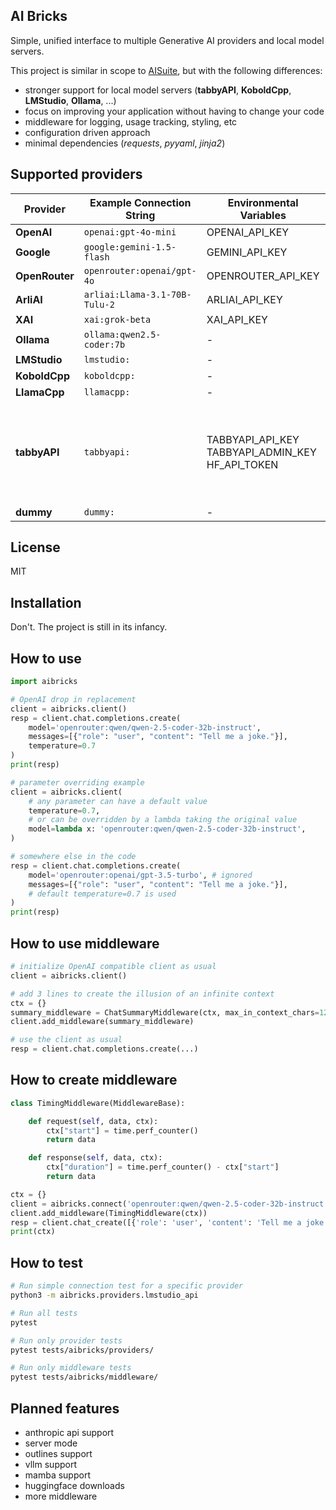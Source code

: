 ## AI Bricks

Simple, unified interface to multiple Generative AI providers and local model servers.

This project is similar in scope to [AISuite](https://github.com/andrewyng/aisuite),
but with the following differences:
- stronger support for local model servers (**tabbyAPI**, **KoboldCpp**, **LMStudio**, **Ollama**, ...)
- focus on improving your application without having to change your code
- middleware for logging, usage tracking, styling, etc
- configuration driven approach
- minimal dependencies (*requests*, *pyyaml*, *jinja2*)


## Supported providers

| Provider       | Example Connection String     | Environmental Variables  | Notes |
|----------------|-------------------------------|--------------------------|-------|
| **OpenAI**     | `openai:gpt-4o-mini`          | OPENAI_API_KEY           |       |
| **Google**     | `google:gemini-1.5-flash`     | GEMINI_API_KEY           |       |
| **OpenRouter** | `openrouter:openai/gpt-4o`    | OPENROUTER_API_KEY       |       |
| **ArliAI**     | `arliai:Llama-3.1-70B-Tulu-2` | ARLIAI_API_KEY           |       |
| **XAI**        | `xai:grok-beta`               | XAI_API_KEY              |       |
| **Ollama**     | `ollama:qwen2.5-coder:7b`     | -                        | GGUF  |
| **LMStudio**   | `lmstudio:`                   | -                        | GGUF  |
| **KoboldCpp**  | `koboldcpp:`                  | -                        | GGUF  |
| **LlamaCpp**   | `llamacpp:`                   | -                        | GGUF  |
| **tabbyAPI**   | `tabbyapi:`                   | TABBYAPI_API_KEY<br>TABBYAPI_ADMIN_KEY<br>HF_API_TOKEN | EXL2, GPTQ<br>dynamic model downloads<br>dynamic model loading |
| **dummy**      | `dummy:`                      | -                        |       |

## License

MIT


## Installation

Don't. The project is still in its infancy.

## How to use


```python
import aibricks

# OpenAI drop in replacement
client = aibricks.client()
resp = client.chat.completions.create(
    model='openrouter:qwen/qwen-2.5-coder-32b-instruct',
    messages=[{"role": "user", "content": "Tell me a joke."}],
    temperature=0.7
)
print(resp)
```


```python
# parameter overriding example
client = aibricks.client(
    # any parameter can have a default value
    temperature=0.7,
    # or can be overridden by a lambda taking the original value
    model=lambda x: 'openrouter:qwen/qwen-2.5-coder-32b-instruct',
)

# somewhere else in the code
resp = client.chat.completions.create(
    model='openrouter:openai/gpt-3.5-turbo', # ignored
    messages=[{"role": "user", "content": "Tell me a joke."}],
    # default temperature=0.7 is used
)
print(resp)
```

## How to use middleware

```python
# initialize OpenAI compatible client as usual
client = aibricks.client()

# add 3 lines to create the illusion of an infinite context
ctx = {}
summary_middleware = ChatSummaryMiddleware(ctx, max_in_context_chars=12000)
client.add_middleware(summary_middleware)

# use the client as usual
resp = client.chat.completions.create(...)
```

## How to create middleware

```python
class TimingMiddleware(MiddlewareBase):

    def request(self, data, ctx):
        ctx["start"] = time.perf_counter()
        return data

    def response(self, data, ctx):
        ctx["duration"] = time.perf_counter() - ctx["start"]
        return data

ctx = {}
client = aibricks.connect('openrouter:qwen/qwen-2.5-coder-32b-instruct')
client.add_middleware(TimingMiddleware(ctx))
resp = client.chat_create([{'role': 'user', 'content': 'Tell me a joke.'}])
print(ctx)
```

## How to test

```sh
# Run simple connection test for a specific provider
python3 -m aibricks.providers.lmstudio_api

# Run all tests
pytest

# Run only provider tests
pytest tests/aibricks/providers/

# Run only middleware tests
pytest tests/aibricks/middleware/
```

## Planned features

- anthropic api support
- server mode
- outlines support
- vllm support
- mamba support
- huggingface downloads
- more middleware

